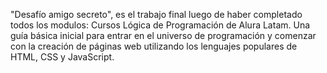"Desafío amigo secreto", es el trabajo final luego de haber completado todos los modulos: Cursos Lógica de Programación de Alura Latam. Una guía  básica inicial para 
entrar en el universo de programación y comenzar con la creación de páginas web utilizando los lenguajes populares de HTML, CSS y JavaScript.
